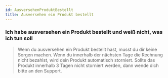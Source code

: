 ```yaml
---
id: AusversehenProduktBestellt
title: Ausversehen ein Produkt bestellt
---
```


### Ich habe ausversehen ein Produkt bestellt und weiß nicht, was ich tun soll

> Wenn du ausversehen ein Produkt bestellt hast, musst du dir keine Sorgen machen. Wenn du innerhalb der nächsten Tage die Rechnung nicht bezahlst, wird dein Produkt automatisch storniert. Sollte das Produkt innerhalb 3 Tagen nicht storniert werden, dann wende dich bitte an den Support.